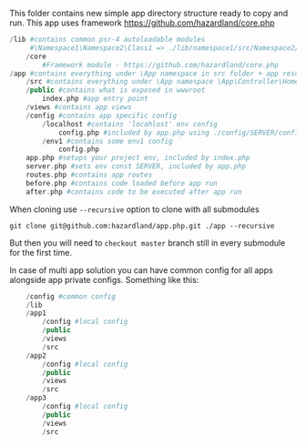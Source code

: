This folder contains new simple app directory structure ready to copy and run. This app uses framework https://github.com/hazardland/core.php

```php
/lib #contains common psr-4 autoloadable modules
     #\Namespace1\Namespace2\Class1 => ./lib/namespace1/src/Namespace2/Class1.php
    /core
        #Framework module - https://github.com/hazardland/core.php
/app #contains everything under \App namespace in src folder + app resource
    /src #contains everything under \App namespace \App\Controller\Home => ./app/src/Controller/Home.php
    /public #contains what is exposed in wwwroot
        index.php #app entry point
    /views #contains app views
    /config #contains app specific config
        /localhost #contains 'locahlost' env config
            config.php #included by app.php using ./config/SERVER/config.php
        /env1 #contains some env1 config
            config.php
    app.php #setups your project env, included by index.php
    server.php #sets env const SERVER, included by app.php
    routes.php #contains app routes
    before.php #contains code loaded before app run
    after.php #contains code to be executed after app run
```
When cloning use ```--recursive``` option to clone with all submodules
```
git clone git@github.com:hazardland/app.php.git ./app --recursive
```
But then you will need to ```checkout master``` branch still in every submodule for the first time.

In case of multi app solution you can have common config for all apps alongside app private configs. Something like this:
```php
    /config #common config
    /lib
    /app1
        /config #local config
        /public
        /views
        /src
    /app2
        /config #local config
        /public
        /views
        /src
    /app3
        /config #local config
        /public
        /views
        /src
```
